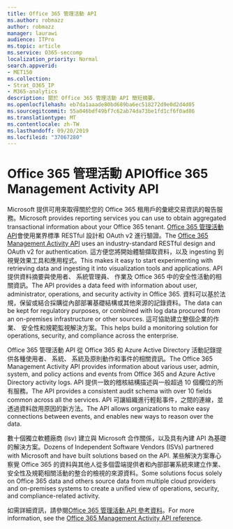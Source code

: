 ```yaml
---
title: Office 365 管理活動 API
ms.author: robmazz
author: robmazz
manager: laurawi
audience: ITPro
ms.topic: article
ms.service: O365-seccomp
localization_priority: Normal
search.appverid:
- MET150
ms.collection:
- Strat_O365_IP
- M365-analytics
description: 關於 Office 365 管理活動 API 簡短摘要。
ms.openlocfilehash: eb7da1aaade80bd689ba6ec518272d9e0d2d4d05
ms.sourcegitcommit: 55a046bdf49bf7c62ab74da73be1fd1cf6f0ad86
ms.translationtype: MT
ms.contentlocale: zh-TW
ms.lasthandoff: 09/20/2019
ms.locfileid: "37067280"
---
```

# <a name="office-365-management-activity-api"></a><span data-ttu-id="683eb-103">Office 365 管理活動 API</span><span class="sxs-lookup"><span data-stu-id="683eb-103">Office 365 Management Activity API</span></span>

<span data-ttu-id="683eb-104">Microsoft 提供可用來取得關於您的 Office 365 租用戶的彙總交易資訊的報告服務。</span><span class="sxs-lookup"><span data-stu-id="683eb-104">Microsoft provides reporting services you can use to obtain aggregated transactional information about your Office 365 tenant.</span></span> <span data-ttu-id="683eb-105">[Office 365 管理活動 API](https://docs.microsoft.com/office/office-365-management-api/office-365-management-apis-overview)會使用業界標準 RESTful 設計和 OAuth v2 進行驗證。</span><span class="sxs-lookup"><span data-stu-id="683eb-105">The [Office 365 Management Activity API](https://docs.microsoft.com/office/office-365-management-api/office-365-management-apis-overview) uses an industry-standard RESTful design and OAuth v2 for authentication.</span></span> <span data-ttu-id="683eb-106">這方便您將開始體驗擷取資料，以及 ingesting 到視覺效果工具和應用程式。</span><span class="sxs-lookup"><span data-stu-id="683eb-106">This makes it easy to start experimenting with retrieving data and ingesting it into visualization tools and applications.</span></span> <span data-ttu-id="683eb-107">API 提供資料摘要與使用者、 系統管理員、 作業及 Office 365 中的安全性活動的相關資訊。</span><span class="sxs-lookup"><span data-stu-id="683eb-107">The API provides a data feed with information about user, administrator, operations, and security activity in Office 365.</span></span> <span data-ttu-id="683eb-108">資料可以基於法規，保留或結合採購從內部部署基礎結構或其他來源的記錄資料。</span><span class="sxs-lookup"><span data-stu-id="683eb-108">The data can be kept for regulatory purposes, or combined with log data procured from an on-premises infrastructure or other sources.</span></span> <span data-ttu-id="683eb-109">這可協助建立整個企業的作業、 安全性和規範監視解決方案。</span><span class="sxs-lookup"><span data-stu-id="683eb-109">This helps build a monitoring solution for operations, security, and compliance across the enterprise.</span></span>

<span data-ttu-id="683eb-110">Office 365 管理活動 API 從 Office 365 和 Azure Active Directory 活動記錄提供各種使用者、 系統、 系統及原則動作和事件的相關資訊。</span><span class="sxs-lookup"><span data-stu-id="683eb-110">The Office 365 Management Activity API provides information about various user, admin, system, and policy actions and events from Office 365 and Azure Active Directory activity logs.</span></span> <span data-ttu-id="683eb-111">API 提供一致的稽核結構描述與一般超過 10 個欄位的所有服務。</span><span class="sxs-lookup"><span data-stu-id="683eb-111">The API provides a consistent audit schema with over 10 fields common across all the services.</span></span> <span data-ttu-id="683eb-112">API 可讓組織進行輕鬆事件，之間的連線，並透過資料啟用原因的新方法。</span><span class="sxs-lookup"><span data-stu-id="683eb-112">The API allows organizations to make easy connections between events, and enables new ways to reason over the data.</span></span>

<span data-ttu-id="683eb-113">數十個獨立軟體廠商 (Isv) 建立與 Microsoft 合作關係，以及具有內建 API 為基礎的解決方案。</span><span class="sxs-lookup"><span data-stu-id="683eb-113">Dozens of Independent Software Vendors (ISVs) partnered with Microsoft and have built solutions based on the API.</span></span> <span data-ttu-id="683eb-114">某些解決方案專心察覺 Office 365 的資料與其他人從多個雲端提供者和內部部署系統來建立作業、 安全性及規範相關活動的整合的檢視的來源資料。</span><span class="sxs-lookup"><span data-stu-id="683eb-114">Some solutions focus solely on Office 365 data and others source data from multiple cloud providers and on-premises systems to create a unified view of operations, security, and compliance-related activity.</span></span> 

<span data-ttu-id="683eb-115">如需詳細資訊，請參閱[Office 365 管理活動 API 參考資料](https://docs.microsoft.com/office/office-365-management-api/office-365-management-activity-api-reference)。</span><span class="sxs-lookup"><span data-stu-id="683eb-115">For more information, see the [Office 365 Management Activity API reference](https://docs.microsoft.com/office/office-365-management-api/office-365-management-activity-api-reference).</span></span>

